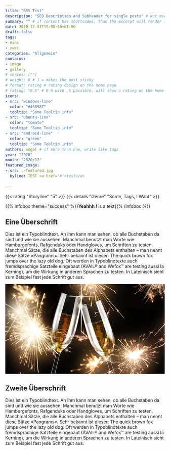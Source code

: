 ```yaml
---
title: "RSS Test"
description: "SEO Description and Subheader for single posts" # Not more than 160 characters!
summary: "" # if content has shortcodes, than the excerpt will render it. USE <!--start-summary--> comment in content or summary here instead
date: 2020-12-31T19:58:30+01:00
draft: false
tags:
- eins
- zwei
categories: "Allgemein"
contains:
- image
- gallery
# series: [""]
# weight: 0 # 1 = makes the post sticky
# format: rating # rating design on the home page
# rating: "0.5" # 0-5 with .5 possible, will show a rating on the home page
icons:
- src: "windows-line"
  color: "#456987"
  tooltip: "Some Tooltip info"
- src: "ubuntu-line"
  color: "tomato"
  tooltip: "Some Tooltip info"
- src: "android-line"
  color: "green"
  tooltip: "Some Tooltip info"
authors: angel # if more than one, write like tags
year: "2020"
month: "2020/12"
featured_image:
- src: ./featured.jpg
  byline: TEST <a href='#'>test</a>

---
```


{{< rating "Storyline" "5" >}}
{{< details "Genre" "Some, Tags, I Want" >}}

{{% infobox theme="success" %}}**Yeahhh !** is a text{{% /infobox %}}

<!--start-summary-->
## Eine Überschrift
Dies ist ein Typoblindtext. An ihm kann man sehen, ob alle Buchstaben da sind und wie sie aussehen. Manchmal benutzt man Worte wie Hamburgefonts, Rafgenduks oder Handgloves, um Schriften zu testen. Manchmal Sätze, die alle Buchstaben des Alphabets enthalten – man nennt diese Sätze »Pangrams«. Sehr bekannt ist dieser: The quick brown fox jumps over the lazy old dog. Oft werden in Typoblindtexte auch fremdsprachige Satzteile eingebaut (AVAIL® and Wefox™ are testing aussi la Kerning), um die Wirkung in anderen Sprachen zu testen. In Lateinisch sieht zum Beispiel fast jede Schrift gut aus.

![Alt Attribute Description for Screen Readers](featured.jpg "Title and Image Descirption, shown on the frontpage <a href='#'>Testlink</a>")

## Zweite Überschrift
Dies ist ein Typoblindtext. An ihm kann man sehen, ob alle Buchstaben da sind und wie sie aussehen. Manchmal benutzt man Worte wie Hamburgefonts, Rafgenduks oder Handgloves, um Schriften zu testen. Manchmal Sätze, die alle Buchstaben des Alphabets enthalten – man nennt diese Sätze »Pangrams«. Sehr bekannt ist dieser: The quick brown fox jumps over the lazy old dog. Oft werden in Typoblindtexte auch fremdsprachige Satzteile eingebaut (AVAIL® and Wefox™ are testing aussi la Kerning), um die Wirkung in anderen Sprachen zu testen. In Lateinisch sieht zum Beispiel fast jede Schrift gut aus.